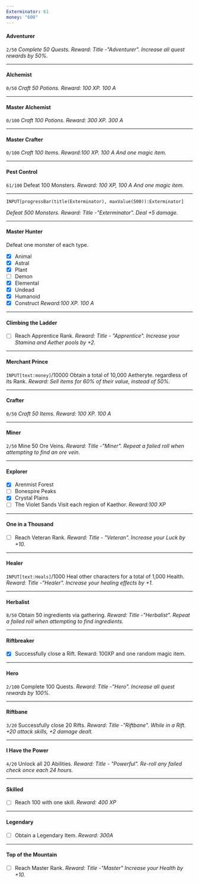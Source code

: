 ```yaml
---
Exterminator: 61
money: "600"
---
```

#### Adventurer 
`2/50`
*Complete 50 Quests.* 
*Reward: Title -"Adventurer". Increase all quest rewards by 50%.*

---
#### Alchemist
`0/50`
*Craft 50 Potions. Reward: 100 XP. 100 A* 

---
#### Master Alchemist
`0/100`
*Craft 100 Potions. Reward: 300 XP. 300 A* 

---
#### Master Crafter 
`0/100`
*Craft 100 Items. Reward:100 XP. 100 A And one magic item.*

---
#### Pest Control
`61/100`
Defeat 100 Monsters. *Reward: 100 XP, 100 A And one magic item.*

---
```meta-bind
INPUT[progressBar(title(Exterminator), maxValue(500)):Exterminator]
``` 
*Defeat 500 Monsters.* 
*Reward: Title -"Exterminator". Deal +5 damage.* 

---
#### Master Hunter
Defeat one monster of each type.
- [x] Animal
- [x] Astral
- [x] Plant
- [ ] Demon
- [x] Elemental
- [x] Undead
- [x] Humanoid
- [x] Construct 
*Reward:100 	XP. 100 A* 

---
#### Climbing the Ladder
- [ ] Reach Apprentice Rank.
*Reward: Title - "Apprentice". Increase your Stamina and Aether pools by +2.*

---
#### Merchant Prince
`INPUT[text:money]`/10000 
Obtain a total of 10,000 Aetheryte. regardless of its Rank. *Reward: Sell items for 60% of their value, instead of 50%.*

---
#### Crafter 
`0/50`
*Craft 50 Items. Reward: 100 XP. 100 A*

---
#### Miner
`2/50`
Mine 50 Ore Veins. *Reward: Title -"Miner". Repeat a failed roll when attempting to find an ore vein.*

---
#### Explorer
- [x] Arenmist Forest
- [ ] Bonespire Peaks
- [x] Crystal Plains
- [ ] The Violet Sands
Visit each region of Kaethor.  *Reward:100 XP* 

---
#### One in a Thousand
- [ ] Reach Veteran Rank.
*Reward: Title - "Veteran".  Increase your Luck by +10.* 

---
#### Healer 
 `INPUT[text:Heals]`/1000
Heal other characters for a total of 1,000 Health. *Reward: Title -"Healer". Increase your healing effects by +1.* 

---

#### Herbalist
`8/50`
Obtain 50 ingredients via gathering. *Reward: Title -"Herbalist". Repeat a failed roll when attempting to find ingredients.*

---
#### Riftbreaker 
- [x] Successfully close a Rift.
Reward: 100XP and one random magic item. 

---
#### Hero
`2/100`
Complete 100 Quests. *Reward: Title -"Hero". Increase all quest rewards by 100%.*

---

#### Riftbane
`3/20` 
Successfully close 20 Rifts. *Reward: Title -"Riftbane". While in a Rift. +20 attack skills, +2 damage dealt.* 

---
#### I Have the Power
`4/20` 
Unlock all 20 Abilities. 
*Reward: Title - "Powerful". Re-roll any failed check once each 24 hours.*

---
#### Skilled
- [ ] Reach 100 with one skill. 
*Reward: 400 XP* 

---
#### Legendary 
- [ ] Obtain a Legendary Item. 
*Reward: 300A*

---
#### Top of the Mountain 
- [ ] Reach Master Rank. 
*Reward: Title -"Master" Increase your Health by +10.* 
 

